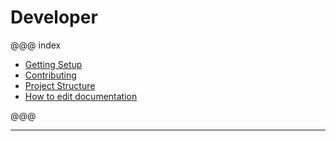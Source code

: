 # Developer

@@@ index
* [Getting Setup](ide_setup.md)
* [Contributing](contributing.md)
* [Project Structure](project_structure.md)
* [How to edit documentation](doc_updates.md)

@@@

---
